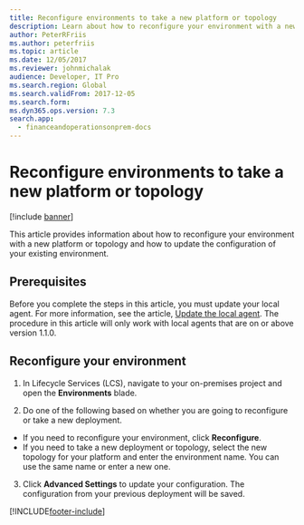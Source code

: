 ```yaml
---
title: Reconfigure environments to take a new platform or topology
description: Learn about how to reconfigure your environment with a new platform or topology and how to update the configuration of your existing environment.
author: PeterRFriis
ms.author: peterfriis
ms.topic: article
ms.date: 12/05/2017
ms.reviewer: johnmichalak
audience: Developer, IT Pro
ms.search.region: Global
ms.search.validFrom: 2017-12-05
ms.search.form: 
ms.dyn365.ops.version: 7.3
search.app:
  - financeandoperationsonprem-docs
---
```

# Reconfigure environments to take a new platform or topology

[!include [banner](../includes/banner.md)]

This article provides information about how to reconfigure your environment with a new platform or topology and how to update the configuration of your existing environment.  

## Prerequisites
Before you complete the steps in this article, you must update your local agent. For more information, see the article, [Update the local agent](update-local-agent.md). The procedure in this article will only work with local agents that are on or above version 1.1.0. 

## Reconfigure your environment

1. In Lifecycle Services (LCS), navigate to your on-premises project and open the **Environments** blade. 

2. Do one of the following based on whether you are going to reconfigure or take a new deployment.

- If you need to reconfigure your environment, click **Reconfigure**.
- If you need to take a new deployment or topology, select the new topology for your platform and enter the environment name. You can use the same name or enter a new one. 
  
3. Click **Advanced Settings** to update your configuration. The configuration from your previous deployment will be saved. 


[!INCLUDE[footer-include](../../../includes/footer-banner.md)]
